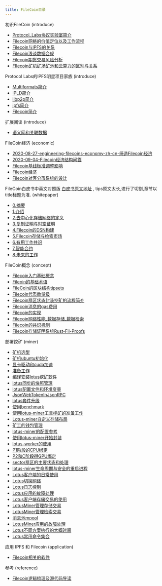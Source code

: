 ```yaml
---
title: FileCoin目录
---
```


初识FileCoin (introduce)

- [Protocol_Labs协议实验室简介](https://github.com/OliverRen/olili_blog/blob/master/区块链/FileCoin/introduce/01_Protocol_Labs协议实验室简介.md)
- [Filecoin网络的价值定位以及工作流程](https://github.com/OliverRen/olili_blog/blob/master/区块链/FileCoin/introduce/02_Filecoin网络的价值定位以及工作流程.md)
- [Filecoin与IPFS的关系](https://github.com/OliverRen/olili_blog/blob/master/区块链/FileCoin/introduce/03_Filecoin与IPFS的关系.md)
- [Filecoin浅谈数据合规](https://github.com/OliverRen/olili_blog/blob/master/区块链/FileCoin/introduce/04_Filecoin浅谈数据合规.md)
- [Filecoin期货交易风险分析](https://github.com/OliverRen/olili_blog/blob/master/区块链/FileCoin/introduce/05_Filecoin期货交易风险分析.md)
- [FIlecoin矿机矿场矿池和云算力的区别与关系](https://github.com/OliverRen/olili_blog/blob/master/区块链/FileCoin/introduce/06_FIlecoin矿机矿场矿池和云算力的区别与关系.md)

Protocol Labs的IPFS明星项目家族 (introduce)

- [Multiformats简介](https://github.com/OliverRen/olili_blog/blob/master/区块链/FileCoin/introduce/07_Multiformats简介.md)
- [IPLD简介](https://github.com/OliverRen/olili_blog/blob/master/区块链/FileCoin/introduce/08_IPLD简介.md)
- [libp2p简介](https://github.com/OliverRen/olili_blog/blob/master/区块链/FileCoin/introduce/09_Libp2p简介.md)
- [ipfs简介](https://github.com/OliverRen/olili_blog/blob/master/区块链/FileCoin/introduce/10_IPFS简介.md)
- [Filecoin简介](https://github.com/OliverRen/olili_blog/blob/master/区块链/FileCoin/introduce/11_Filecoin简介.md)

扩展阅读 (introduce)

- [语义网和关联数据](https://github.com/OliverRen/olili_blog/blob/master/区块链/FileCoin/introduce/12_语义网和关联数据.md)

FileCoin经济 (economic)

- [2020-08-27-engineering-filecoins-economy-zh-cn-缔造Filecoin经济](https://github.com/OliverRen/olili_blog/blob/master/区块链/FileCoin/economic/01_2020-08-27-engineering-filecoins-economy-zh-cn-缔造Filecoin经济.md)
- [2020-09-04-Filecoin经济结构问答](https://github.com/OliverRen/olili_blog/blob/master/区块链/FileCoin/economic/02_2020-09-04Filecoin经济结构问答.md)
- [Filecoin基线标准调整影响](https://github.com/OliverRen/olili_blog/blob/master/区块链/FileCoin/economic/03_Filecoin基线标准调整影响.md)
- [Filecoin经济](https://github.com/OliverRen/olili_blog/blob/master/区块链/FileCoin/economic/04_Filecoin经济.md)
- [Filecoin对客分币系统的设计](https://github.com/OliverRen/olili_blog/blob/master/%E5%8C%BA%E5%9D%97%E9%93%BE/FileCoin/economic/05_Filecoin对客分币系统的设计.md)

FileCoin白皮书中英文对照版 [白皮书原文地址](https://filecoin.io/filecoin.pdf) , tips原文太长,进行了切割,章节以title标题为准. (whitepaper)

- [0.摘要](https://github.com/OliverRen/olili_blog/blob/master/区块链/FileCoin/whitepaper/0.摘要.md)
- [1.介绍](https://github.com/OliverRen/olili_blog/blob/master/区块链/FileCoin/whitepaper/1.介绍.md)
- [2.去中心化存储网络的定义](https://github.com/OliverRen/olili_blog/blob/master/区块链/FileCoin/whitepaper/2.去中心化存储网络的定义.md)
- [3.复制证明与时空证明](https://github.com/OliverRen/olili_blog/blob/master/区块链/FileCoin/whitepaper/3.复制证明与时空证明.md)
- [4.Filecoin的DSN构建](https://github.com/OliverRen/olili_blog/blob/master/区块链/FileCoin/whitepaper/4.Filecoin的DSN构建.md)
- [5.Filecoin存储与检索市场](https://github.com/OliverRen/olili_blog/blob/master/区块链/FileCoin/whitepaper/5.Filecoin存储与检索市场.md)
- [6.有用工作共识](https://github.com/OliverRen/olili_blog/blob/master/区块链/FileCoin/whitepaper/6.有用工作共识.md)
- [7.智能合约](https://github.com/OliverRen/olili_blog/blob/master/区块链/FileCoin/whitepaper/7.智能合约.md)
- [8.未来的工作](https://github.com/OliverRen/olili_blog/blob/master/区块链/FileCoin/whitepaper/8.未来的工作.md)

FileCoin概念 (concept)

- [Filecoin入门基础概念](https://github.com/OliverRen/olili_blog/blob/master/区块链/FileCoin/concept/01_Filecoin入门基础概念.md)
- [Fileoin的基础术语](https://github.com/OliverRen/olili_blog/blob/master/区块链/FileCoin/concept/02_Fileoin的基础术语.md)
- [FileCoin的区块结构tipsets](https://github.com/OliverRen/olili_blog/blob/master/区块链/FileCoin/concept/03_FileCoin的区块结构tipsets.md)
- [Filecoin代币数量级](https://github.com/OliverRen/olili_blog/blob/master/区块链/FileCoin/concept/04_Filecoin代币数量级.md)
- [Filecoin扇区状态封装挖矿的流程简介](https://github.com/OliverRen/olili_blog/blob/master/区块链/FileCoin/concept/05_Filecoin扇区状态封装挖矿的流程简介.md)
- [Filecoin消息的gas费用](https://github.com/OliverRen/olili_blog/blob/master/区块链/FileCoin/concept/06_Filecoin消息的gas费用.md)
- [Filecoin的实现](https://github.com/OliverRen/olili_blog/blob/master/区块链/FileCoin/concept/07_Filecoin的实现.md)
- [Filecoin网络性能_数据存储_数据检索](https://github.com/OliverRen/olili_blog/blob/master/区块链/FileCoin/concept/08_Filecoin网络性能_数据存储_数据检索.md)
- [Filecoin的共识机制](https://github.com/OliverRen/olili_blog/blob/master/区块链/FileCoin/concept/09_Filecoin的共识机制.md)
- [Filecoin存储证明系统Rust-Fil-Proofs](https://github.com/OliverRen/olili_blog/blob/master/区块链/FileCoin/concept/10_Filecoin存储证明系统Rust-Fil-Proofs.md)

部署挖矿 (miner)

- [矿机选型](https://github.com/OliverRen/olili_blog/blob/master/区块链/FileCoin/miner/01_矿机选型.md)
- [矿机ubuntu初始化](https://github.com/OliverRen/olili_blog/blob/master/区块链/FileCoin/miner/02_矿机ubuntu初始化.md)
- [显卡驱动和cuda加速](https://github.com/OliverRen/olili_blog/blob/master/区块链/FileCoin/miner/03_显卡驱动和cuda加速.md)
- [准备工作](https://github.com/OliverRen/olili_blog/blob/master/区块链/FileCoin/miner/04_准备工作.md)
- [编译安装lotus挖矿软件](https://github.com/OliverRen/olili_blog/blob/master/区块链/FileCoin/miner/05_编译安装lotus挖矿软件.md)
- [lotus同步的快照管理](https://github.com/OliverRen/olili_blog/blob/master/区块链/FileCoin/miner/06_lotus同步的快照管理.md)
- [lotus配置文件和环境变量](https://github.com/OliverRen/olili_blog/blob/master/区块链/FileCoin/miner/07_lotus配置文件和环境变量.md)
- [JsonWebTokenInJsonRPC](https://github.com/OliverRen/olili_blog/blob/master/区块链/FileCoin/miner/08_JsonWebTokenInJsonRPC.md)
- [lotus套件升级](https://github.com/OliverRen/olili_blog/blob/master/区块链/FileCoin/miner/09_lotus套件升级.md)
- [使用benchmark](https://github.com/OliverRen/olili_blog/blob/master/区块链/FileCoin/miner/10_使用benchmark.md)
- [使用lotus-miner工具挖矿的准备工作](https://github.com/OliverRen/olili_blog/blob/master/区块链/FileCoin/miner/11_使用lotus-miner工具挖矿的准备工作.md)
- [Lotus-miner自定义存储布局](https://github.com/OliverRen/olili_blog/blob/master/区块链/FileCoin/miner/12_Lotus-miner自定义存储布局.md)
- [矿工的钱包管理](https://github.com/OliverRen/olili_blog/blob/master/区块链/FileCoin/miner/13_矿工的钱包管理.md)
- [lotus-miner的配置参考](https://github.com/OliverRen/olili_blog/blob/master/区块链/FileCoin/miner/14_lotus-miner的配置参考.md)
- [使用lotus-miner开始封装](https://github.com/OliverRen/olili_blog/blob/master/区块链/FileCoin/miner/15_使用lotus-miner开始封装.md)
- [lotus-worker的使用](https://github.com/OliverRen/olili_blog/blob/master/区块链/FileCoin/miner/16_lotus-worker的使用.md)
- [P1阶段的CPU绑定](https://github.com/OliverRen/olili_blog/blob/master/区块链/FileCoin/miner/17_P1阶段的CPU绑定.md)
- [P2和C阶段得GPU绑定](https://github.com/OliverRen/olili_blog/blob/master/区块链/FileCoin/miner/18_P2和C阶段得GPU绑定.md)
- [sector扇区的主要状态和处理](https://github.com/OliverRen/olili_blog/blob/master/区块链/FileCoin/miner/19_sector扇区的主要状态和处理.md)
- [lotus-miner生命周期与安全的重启进程](https://github.com/OliverRen/olili_blog/blob/master/区块链/FileCoin/miner/20_lotus-miner生命周期与安全的重启进程.md)
- [Lotus客户端的日常使用](https://github.com/OliverRen/olili_blog/blob/master/区块链/FileCoin/miner/21_Lotus客户端的日常使用.md)
- [Lotus切换网络](https://github.com/OliverRen/olili_blog/blob/master/区块链/FileCoin/miner/22_Lotus切换网络.md)
- [Lotus日志控制](https://github.com/OliverRen/olili_blog/blob/master/区块链/FileCoin/miner/23_Lotus日志控制.md)
- [Lotus应用的故障处理](https://github.com/OliverRen/olili_blog/blob/master/区块链/FileCoin/miner/24_Lotus应用的故障处理.md)
- [Lotus客户端存储交易的使用](https://github.com/OliverRen/olili_blog/blob/master/区块链/FileCoin/miner/25_Lotus客户端存储交易的使用.md)
- [LotusMiner管理存储交易](https://github.com/OliverRen/olili_blog/blob/master/区块链/FileCoin/miner/26_LotusMiner管理存储交易.md)
- [LotusMiner管理检索交易](https://github.com/OliverRen/olili_blog/blob/master/区块链/FileCoin/miner/27_LotusMiner管理检索交易.md)
- [消息池mpool](https://github.com/OliverRen/olili_blog/blob/master/区块链/FileCoin/miner/28_消息池mpool.md)
- [LotusMiner应用的故障处理](https://github.com/OliverRen/olili_blog/blob/master/区块链/FileCoin/miner/29_LotusMiner应用的故障处理.md)
- [Lotus不同方案执行的大概时间](https://github.com/OliverRen/olili_blog/blob/master/区块链/FileCoin/miner/30_Lotus不同方案执行的大概时间.md)
- [Lotus常用命令集合](https://github.com/OliverRen/olili_blog/blob/master/区块链/FileCoin/miner/31_Lotus常用命令集合.md)

应用 IPFS 和 Filecoin (application)

- [Filecoin相关的软件](https://github.com/OliverRen/olili_blog/blob/master/区块链/FileCoin/application/Filecoin相关的软件.md)

参考 (reference)

- [Filecoin逻辑梳理及源代码导读](https://github.com/OliverRen/olili_blog/blob/master/区块链/FileCoin/reference/01_Filecoin逻辑梳理及源代码导读.md)